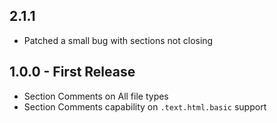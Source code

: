 ## 2.1.1

- Patched a small bug with sections not closing

## 1.0.0 - First Release
* Section Comments on All file types
* Section Comments capability on `.text.html.basic` support
